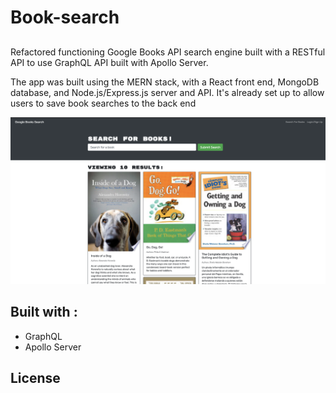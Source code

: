 # Book-search

##
Refactored functioning Google Books API search engine built with a RESTful API to use GraphQL API built with Apollo Server. 

The app was built using the MERN stack, with a React front end, MongoDB database, and Node.js/Express.js server and API. It's already set up to allow users to save book searches to the back end

![]( https://github.com/Mayorgak/book-search/blob/main/client/public/images/booksearch.png)

## Built with : 
 * GraphQL
 * Apollo Server



## License 
